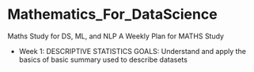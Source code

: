 # Mathematics_For_DataScience
Maths Study for DS, ML, and NLP
A Weekly Plan for MATHS Study 
- Week 1: DESCRIPTIVE STATISTICS
  GOALS: Understand and apply the basics of basic summary used to describe datasets
  
